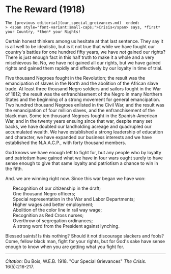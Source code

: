 <!--
title:   The Reward
author:  Du Bois, W.E.B.
journal: The Crisis
year:    1918
volume:  16
issue:   5
pages:   216-217
-->
# The Reward (1918)

```{margin}
The [previous editorial](our_special_greivances.md)  ended:
> <span style="font-variant:small-caps;">Crisis</span> says, *first* your Country, *then* your Rights!
```

Certain honest thinkers among us hesitate at that last sentence. They say it is all well to be idealistic, but is it not true that while we have fought our country's battles for one hundred fifty years, we have *not* gained our rights? There is just enough fact in this half truth to make it a whole and a very mischievous lie. No, we have not gained all our rights, but we have gained rights and gained them rapidly and effectively by our loyalty in time of trial.

Five thousand Negroes fought in the Revolution; the result was the emancipation of slaves in the North and the abolition of the African slave trade. At least three thousand Negro soldiers and sailors fought in the War of 1812; the result was the enfranchisement of the Negro in many Northern States and the beginning of a strong movement for general emancipation. Two hundred thousand Negroes enlisted in the Civil War, and the result was the emancipation of four million slaves, and the enfranchisement of the black man. Some ten thousand Negroes fought in the Spanish-American War, and in the twenty years ensuing since that war, despite many set backs, we have doubled our landholding acreage and quadrupled our accumulated wealth. We have established a strong leadership of education and character, we have expanded our business interests and we have established the N.A.A.C.P., with forty thousand members.

God knows we have enough left to fight for, but any people who by loyalty and patriotism have gained what we have in four wars ought surely to have sense enough to give that same loyalty and patriotism a chance to win in the fifth.

And. we are winning right now. Since this war began we have won:

<ul style="list-style-type:none;">
 <li>Recognition of our citizenship in the draft;
 <li>One thousand Negro officers;
 <li>Special representation in the War and Labor Departments;
 <li>Higher wages and better employment;
 <li>Abolition of the color line in rail way wage;
 <li>Recognition as Red Cross nurses;
 <li>Overthrow of segregation ordinances;
 <li>A strong word from the President against lynching.</p>
</ul>

Blessed saints! Is this nothing? Should it not discourage slackers and fools? Come, fellow black man, fight for your rights, but for God's sake have sense enough to know when you are getting what you fight for.



______________
*Citation:* Du Bois, W.E.B. 1918. "Our Special Grievances" *The Crisis*. 16(5):216-217.
